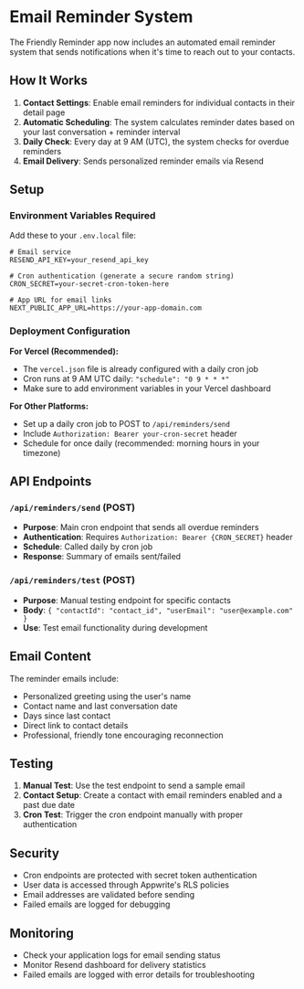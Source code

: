 # Email Reminder System

The Friendly Reminder app now includes an automated email reminder system that sends notifications when it's time to reach out to your contacts.

## How It Works

1. **Contact Settings**: Enable email reminders for individual contacts in their detail page
2. **Automatic Scheduling**: The system calculates reminder dates based on your last conversation + reminder interval
3. **Daily Check**: Every day at 9 AM (UTC), the system checks for overdue reminders
4. **Email Delivery**: Sends personalized reminder emails via Resend

## Setup

### Environment Variables Required

Add these to your `.env.local` file:

```env
# Email service
RESEND_API_KEY=your_resend_api_key

# Cron authentication (generate a secure random string)
CRON_SECRET=your-secret-cron-token-here

# App URL for email links
NEXT_PUBLIC_APP_URL=https://your-app-domain.com
```

### Deployment Configuration

**For Vercel (Recommended):**
- The `vercel.json` file is already configured with a daily cron job
- Cron runs at 9 AM UTC daily: `"schedule": "0 9 * * *"`
- Make sure to add environment variables in your Vercel dashboard

**For Other Platforms:**
- Set up a daily cron job to POST to `/api/reminders/send`
- Include `Authorization: Bearer your-cron-secret` header
- Schedule for once daily (recommended: morning hours in your timezone)

## API Endpoints

### `/api/reminders/send` (POST)
- **Purpose**: Main cron endpoint that sends all overdue reminders
- **Authentication**: Requires `Authorization: Bearer {CRON_SECRET}` header
- **Schedule**: Called daily by cron job
- **Response**: Summary of emails sent/failed

### `/api/reminders/test` (POST)
- **Purpose**: Manual testing endpoint for specific contacts
- **Body**: `{ "contactId": "contact_id", "userEmail": "user@example.com" }`
- **Use**: Test email functionality during development

## Email Content

The reminder emails include:
- Personalized greeting using the user's name
- Contact name and last conversation date
- Days since last contact
- Direct link to contact details
- Professional, friendly tone encouraging reconnection

## Testing

1. **Manual Test**: Use the test endpoint to send a sample email
2. **Contact Setup**: Create a contact with email reminders enabled and a past due date
3. **Cron Test**: Trigger the cron endpoint manually with proper authentication

## Security

- Cron endpoints are protected with secret token authentication
- User data is accessed through Appwrite's RLS policies
- Email addresses are validated before sending
- Failed emails are logged for debugging

## Monitoring

- Check your application logs for email sending status
- Monitor Resend dashboard for delivery statistics
- Failed emails are logged with error details for troubleshooting